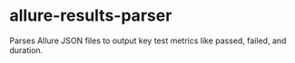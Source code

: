 # allure-results-parser
Parses Allure JSON files to output key test metrics like passed, failed, and duration.
